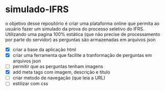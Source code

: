 # simulado-IFRS
o objetivo desse repositório é criar uma plataforma online que permita ao usuário fazer um simulado da prova do processo seletivo do IFRS. Utilizando uma pagina 100% estática (que não precise de processamento por parte do servidor) as perguntas são armazenadas em arquivos json
- [x] criar a base da aplicação html
- [x] criar uma ferramenta que facilite a tranformação de perguntas em arquivos json
- [ ] permitir que as perguntas tenham imagens
- [x] add meta tags com imagem, descrição e titulo
- [ ] criar metodo de navegação (que leia a URL)
- [ ] estilizar com css
